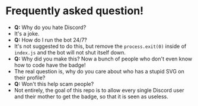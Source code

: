 # Frequently asked question!
- **Q:** Why do you hate Discord?
- It's a joke.
- **Q:** How do I run the bot 24/7?
- It's not suggested to do this, but remove the `process.exit(0)` inside of `index.js` and the bot will not shut itself down.
- **Q:** Why did you make this? Now a bunch of people who don't even know how to code have the badge!
- The real question is, why do you care about who has a stupid SVG on their profile?
- **Q:** Won't this help scam people?
- Not entirely, the goal of this repo is to allow every single Discord user and their mother to get the badge, so that it is seen as useless.
